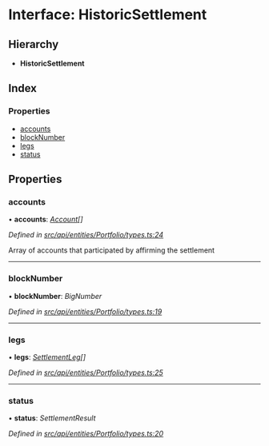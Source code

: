 # Interface: HistoricSettlement

## Hierarchy

* **HistoricSettlement**

## Index

### Properties

* [accounts](historicsettlement.md#accounts)
* [blockNumber](historicsettlement.md#blocknumber)
* [legs](historicsettlement.md#legs)
* [status](historicsettlement.md#status)

## Properties

###  accounts

• **accounts**: *[Account](../classes/account.md)[]*

*Defined in [src/api/entities/Portfolio/types.ts:24](https://github.com/PolymathNetwork/polymesh-sdk/blob/bf2b7a12/src/api/entities/Portfolio/types.ts#L24)*

Array of accounts that participated by affirming the settlement

___

###  blockNumber

• **blockNumber**: *BigNumber*

*Defined in [src/api/entities/Portfolio/types.ts:19](https://github.com/PolymathNetwork/polymesh-sdk/blob/bf2b7a12/src/api/entities/Portfolio/types.ts#L19)*

___

###  legs

• **legs**: *[SettlementLeg](settlementleg.md)[]*

*Defined in [src/api/entities/Portfolio/types.ts:25](https://github.com/PolymathNetwork/polymesh-sdk/blob/bf2b7a12/src/api/entities/Portfolio/types.ts#L25)*

___

###  status

• **status**: *SettlementResult*

*Defined in [src/api/entities/Portfolio/types.ts:20](https://github.com/PolymathNetwork/polymesh-sdk/blob/bf2b7a12/src/api/entities/Portfolio/types.ts#L20)*
